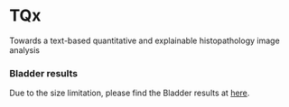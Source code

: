 # TQx
Towards a text-based quantitative and explainable histopathology image analysis

### Bladder results
Due to the size limitation, please find the Bladder results at [here](https://drive.google.com/drive/folders/14zNPbc-L9EtEocHutuMK78xg8ZFBhc98?usp=drive_link).
